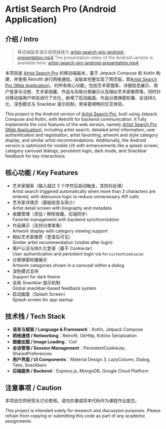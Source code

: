 # Artist Search Pro (Android Application)

## 介绍 / Intro

> 移动端版本演示视频链接为 [artist-search-pro-android-presentation.mp4](https://drive.google.com/file/d/1xBWYpmpEkb--CG6Ag7SgFY3RbjRUEzDk/view?usp=sharing)
> The presentation video of the Android version is available here: [artist-search-pro-android-presentation.mp4](https://drive.google.com/file/d/1xBWYpmpEkb--CG6Ag7SgFY3RbjRUEzDk/view?usp=sharing)

本项目是 [Artist Search Pro](https://github.com/zhichzhang/artist-search) 的移动端版本，基于 Jetpack Compose 和 Kotlin 构建，并使用 Retrofit 进行网络通信。该版本完整实现了网页版，即[Artist Search Pro (Web Application)](https://github.com/zhichzhang/artist-search-pro)，的所有核心功能，包括艺术家搜索、详细信息展示、用户登录与注册、艺术家收藏、作品与风格分类展示以及相似艺术家推荐等。同时针对移动端用户体验进行了优化，新增了启动画面、作品分类弹窗轮播、会话持久化、深色模式与 Snackbar 提示机制，带来更顺畅的交互体验。

This project is the Android version of [Artist Search Pro](https://github.com/zhichzhang/artist-search), built using Jetpack Compose and Kotlin, with Retrofit for backend communication. It fully implements the core features of the web version, namely [Artist Search Pro (Web Application)](https://github.com/zhichzhang/artist-search-pro), including artist search, detailed artist information, user authentication and registration, artist favoriting, artwork and style category display, and similar artist recommendations. Additionally, the Android version is optimized for mobile UX with enhancements like a splash screen, category carousel dialogs, persistent login, dark mode, and Snackbar feedback for key interactions.

## 核心功能 / Key Features

- 艺术家搜索（输入超过 3 个字符后自动触发，含防抖处理）  
  Artist search triggered automatically when more than 3 characters are entered, with debounce logic to reduce unnecessary API calls  
- 艺术家详情页（基础信息与简介）  
  Artist detail screen with biography and metadata  
- 收藏管理（添加 / 移除收藏，后端同步）  
  Favorite management with backend synchronization  
- 作品展示（支持分类查看）  
  Artwork display with category viewing support  
- 相似艺术家推荐（登录后可见）  
  Similar artist recommendation (visible after login)  
- 用户认证与持久化登录（基于 CookieJar）  
  User authentication and persistent login via `PersistentCookieJar`  
- 分类弹窗轮播展示  
  Artwork categories shown in a carousel within a dialog  
- 深色模式支持  
  Support for dark theme  
- 全局 Snackbar 提示机制  
  Global snackbar-based feedback system  
- 启动画面（Splash Screen）  
  Splash screen for app startup

## 技术栈 / Tech Stack

- **语言与框架 / Language & Framework**：Kotlin, Jetpack Compose  
- **网络通信 / Networking**：Retrofit, OkHttp, Kotlinx Serialization  
- **图像加载 / Image Loading**：Coil  
- **会话管理 / Session Management**：PersistentCookieJar, SharedPreferences  
- **用户界面 / UI Components**：Material Design 3, LazyColumn, Dialog, Tabs, Snackbars  
- **后端服务 / Backend**：Express.js, MongoDB, Google Cloud Platform

## 注意事项 / Caution

本项目仅供研究与讨论使用。请勿抄袭或将本代码作为课程作业提交。  

This project is intended solely for research and discussion purposes. Please refrain from copying or submitting this code as part of any academic assignments.
